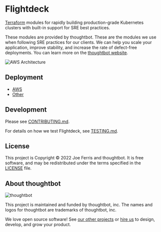 # Flightdeck

[Terraform] modules for rapidly building production-grade Kubernetes clusters
with built-in support for SRE best practices.

These modules are provided by thoughtbot. These are the modules we use when
following SRE practices for our clients. We can help you scale your application,
improve stability, and increase the rate of defect-free deployments. You can
learn more on the [thoughtbot website].

[thoughtbot website]: https://thoughtbot.com/services/site-reliability

![AWS Architecture](./docs/aws-modules.png)

[terraform]: https://www.terraform.io/

## Deployment

- [AWS](./aws/README.md)
- [Other](./platform/README.md)

## Development

Please see [CONTRIBUTING.md](./CONTRIBUTING.md).

For details on how we test Flightdeck, see [TESTING.md](./TESTING.md).

## License

This project is Copyright © 2022 Joe Ferris and thoughtbot. It is free
software, and may be redistributed under the terms specified in the [LICENSE]
file.

[license]: ./LICENSE

## About thoughtbot

![thoughtbot](https://thoughtbot.com/brand_assets/93:44.svg)

This project is maintained and funded by thoughtbot, inc. The names and logos
for thoughtbot are trademarks of thoughtbot, inc.

We love open source software! See [our other projects][community] or [hire
us][hire] to design, develop, and grow your product.

[community]: https://thoughtbot.com/community?utm_source=github
[hire]: https://thoughtbot.com/hire-us?utm_source=github
